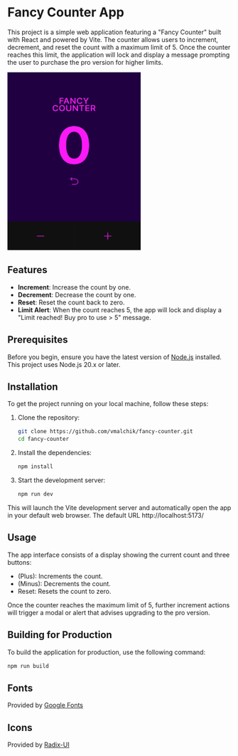 # Fancy Counter App

This project is a simple web application featuring a "Fancy Counter" built with React and powered by Vite. The counter allows users to increment, decrement, and reset the count with a maximum limit of 5. Once the counter reaches this limit, the application will lock and display a message prompting the user to purchase the pro version for higher limits.

<img src="app_preview.gif" width="300" height="400"/>

## Features

- **Increment**: Increase the count by one.
- **Decrement**: Decrease the count by one.
- **Reset**: Reset the count back to zero.
- **Limit Alert**: When the count reaches 5, the app will lock and display a "Limit reached! Buy pro to use > 5" message.

## Prerequisites

Before you begin, ensure you have the latest version of [Node.js](https://nodejs.org/) installed. This project uses Node.js 20.x or later.

## Installation

To get the project running on your local machine, follow these steps:

1. Clone the repository:
   ```bash
   git clone https://github.com/vmalchik/fancy-counter.git
   cd fancy-counter
   ```
2. Install the dependencies:
   ```bash
   npm install
   ```
3. Start the development server:
   ```bash
   npm run dev
   ```

This will launch the Vite development server and automatically open the app in your default web browser. The default URL http://localhost:5173/

## Usage

The app interface consists of a display showing the current count and three buttons:

- (Plus): Increments the count.
- (Minus): Decrements the count.
- Reset: Resets the count to zero.

Once the counter reaches the maximum limit of 5, further increment actions will trigger a modal or alert that advises upgrading to the pro version.

## Building for Production

To build the application for production, use the following command:

```bash
npm run build
```

## Fonts

Provided by [Google Fonts](https://fonts.google.com/specimen/Inter?query=inter)

## Icons

Provided by [Radix-UI](https://www.radix-ui.com/icons)
